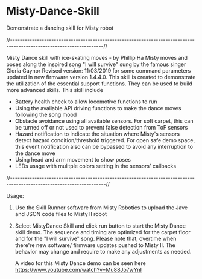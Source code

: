 # Misty-Dance-Skill
Demonstrate a dancing skill for Misty robot

//--------------------------------------------------------------------------------------------------------------------//

Misty Dance skill with ice-skating moves - by Phillip Ha
Misty moves and poses along the inspired song "I will survive" sung by
the famous singer Gloria Gaynor
Revised version: 11/03/2019 for some command parameters updated in new
firmware version 1.4.4.0. 
This skill is created to demonstrate the utilization of 
the essential support functions.  They can be used to
build more advanced skills. This skill include
- Battery health check to allow locomotive functions to run
- Using the available API driving functions to make the dance moves
  following the song mood
- Obstacle avoidance using all available sensors. For soft carpet, 
  this can be turned off or not used to prevent false detection from ToF sensors
- Hazard notification to indicate the situation where Misty's
  sensors detect hazard condition/threshold triggered.  For open safe demo space,
  this event notification also can be bypassed to avoid any interruption to the dance 
  move 
- Using head and arm movement to show poses
- LEDs usage with mulitple colors setting in the sensors' callbacks

//---------------------------------------------------------------------------------------------------------------------//

Usage:
1. Use the Skill Runner software from Misty Robotics to upload the Jave and JSON code files to Misty II robot
2. Select MistyDance Skill and click run button to start the Misty Dance skill demo.  The sequence and timing
   are optimized for the carpet floor and for the "I will survive" song.  Please note that, overtime when there're
   new software/ firmware updates pushed to Misty II. The behavior may change and require to make any adjustments 
   as needed. 
   
   A video for this Misty Dance demo can be seen here https://www.youtube.com/watch?v=Mu88Jo7wYnI
   
